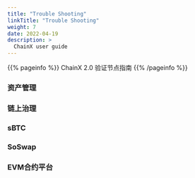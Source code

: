 ```yaml
---
title: "Trouble Shooting"
linkTitle: "Trouble Shooting"
weight: 7
date: 2022-04-19
description: >
  ChainX user guide
---
```


{{% pageinfo %}}
ChainX 2.0 验证节点指南
{{% /pageinfo %}}


### 资产管理

### 链上治理

### sBTC

### SoSwap

### EVM合约平台